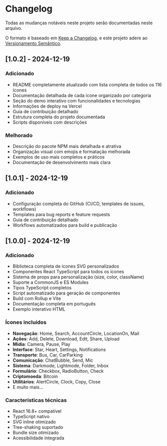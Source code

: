 # Changelog

Todas as mudanças notáveis neste projeto serão documentadas neste arquivo.

O formato é baseado em [Keep a Changelog](https://keepachangelog.com/pt-BR/1.0.0/),
e este projeto adere ao [Versionamento Semântico](https://semver.org/lang/pt-BR/).

## [1.0.2] - 2024-12-19

### Adicionado
- README completamente atualizado com lista completa de todos os 116 ícones
- Documentação detalhada de cada ícone organizado por categoria
- Seção do demo interativo com funcionalidades e tecnologias
- Informações de deploy na Vercel
- Guia de contribuição detalhado
- Estrutura completa do projeto documentada
- Scripts disponíveis com descrições

### Melhorado
- Descrição do pacote NPM mais detalhada e atrativa
- Organização visual com emojis e formatação melhorada
- Exemplos de uso mais completos e práticos
- Documentação de desenvolvimento mais clara

## [1.0.1] - 2024-12-19

### Adicionado
- Configuração completa do GitHub (CI/CD, templates de issues, workflows)
- Templates para bug reports e feature requests
- Guia de contribuição detalhado
- Workflows automatizados para build e publicação

## [1.0.0] - 2024-12-19

### Adicionado
- Biblioteca completa de ícones SVG personalizados
- Componentes React TypeScript para todos os ícones
- Sistema de props para personalização (size, color, className)
- Suporte a CommonJS e ES Modules
- Tipos TypeScript completos
- Script automatizado para geração de componentes
- Build com Rollup e Vite
- Documentação completa em português
- Exemplo interativo HTML

### Ícones incluídos
- **Navegação**: Home, Search, AccountCircle, LocationOn, Mail
- **Ações**: Add, Delete, Download, Edit, Share, Upload
- **Mídia**: Camera, Pause, Play
- **Interface**: Star, Heart, Settings, Notifications
- **Transporte**: Bus, Car, CarParking
- **Comunicação**: ChatBubble, Send, Mic
- **Sistema**: Darkmode, Lightmode, Folder, Inbox
- **Formulário**: Checkbox, RadioButton, Check
- **Criptomoeda**: Bitcoin
- **Utilitários**: AlertCircle, Clock, Copy, Close
- E muito mais...

### Características técnicas
- React 16.8+ compatível
- TypeScript nativo
- SVG inline otimizado
- Tree-shaking suportado
- Bundle size otimizado
- Acessibilidade integrada
